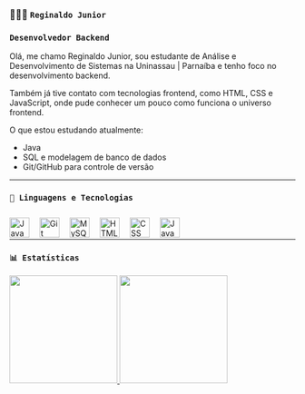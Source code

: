 ### 👨🏻‍💻 `Reginaldo Junior`

### **`Desenvolvedor Backend`**

Olá, me chamo Reginaldo Junior, sou estudante de Análise e Desenvolvimento de Sistemas na Uninassau | Parnaíba e tenho foco no desenvolvimento backend.

Também já tive contato com tecnologias frontend, como HTML, CSS e JavaScript, onde pude conhecer um pouco como funciona o universo frontend.

O que estou estudando atualmente:

- Java 
- SQL e modelagem de banco de dados
- Git/GitHub para controle de versão

---

### `🤖 Linguagens e Tecnologias`

<img align="left" alt="Java" title="Java" width="35px" style="padding-right:15px; margin-top:10px;" src="https://cdn.jsdelivr.net/gh/devicons/devicon@latest/icons/java/java-original.svg" />

<img align="left" alt="Git" title="Git" width="35px" style="padding-right:15px; margin-top:10px;" src="https://cdn.jsdelivr.net/gh/devicons/devicon@latest/icons/git/git-original.svg" />

<img align="left" alt="MySQL" title="MySQL" width="35px" style="padding-right:15px; margin-top:10px;" src="https://cdn.jsdelivr.net/gh/devicons/devicon@latest/icons/mysql/mysql-original.svg" />

<img align="left" alt="HTML" title="HTML" width="35px" style="padding-right:15px; margin-top:10px;" src="https://cdn.jsdelivr.net/gh/devicons/devicon@latest/icons/html5/html5-original.svg" />

<img align="left" alt="CSS" title="CSS" width="35px" style="padding-right:15px; margin-top:10px;" src="https://cdn.jsdelivr.net/gh/devicons/devicon@latest/icons/css3/css3-original.svg" />

<img align="left" alt="JavaScript" title="JavaScript" width="35px" style="padding-right:15px; margin-top:10px;" src="https://cdn.jsdelivr.net/gh/devicons/devicon@latest/icons/javascript/javascript-original.svg" />

<br/>
<br/>

---

### `📊 Estatísticas`

<a href="https://github.com/RegisjrDev">
  <img height="190em" src="https://github-readme-stats.vercel.app/api?username=RegisjrDev&show_icons=true&theme=dark&include_all_commits=true&locale=pt-br"/>
</a>
<a href="https://github.com/RegisjrDev">
  <img height="190em" src="https://github-readme-stats.vercel.app/api/top-langs/?username=RegisjrDev&theme=dark&layout=compact&custom_title=Tecnologias&langs_count=5"/>
</a>

